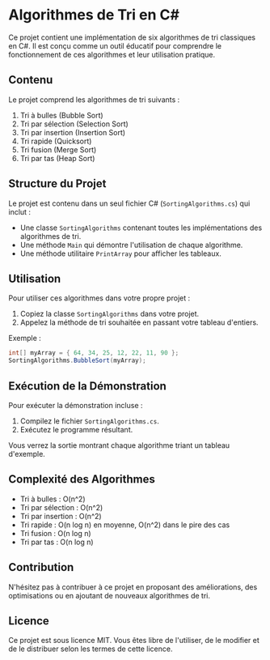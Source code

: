 # Algorithmes de Tri en C#

Ce projet contient une implémentation de six algorithmes de tri classiques en C#. Il est conçu comme un outil éducatif pour comprendre le fonctionnement de ces algorithmes et leur utilisation pratique.

## Contenu

Le projet comprend les algorithmes de tri suivants :

1. Tri à bulles (Bubble Sort)
2. Tri par sélection (Selection Sort)
3. Tri par insertion (Insertion Sort)
4. Tri rapide (Quicksort)
5. Tri fusion (Merge Sort)
6. Tri par tas (Heap Sort)

## Structure du Projet

Le projet est contenu dans un seul fichier C# (`SortingAlgorithms.cs`) qui inclut :

- Une classe `SortingAlgorithms` contenant toutes les implémentations des algorithmes de tri.
- Une méthode `Main` qui démontre l'utilisation de chaque algorithme.
- Une méthode utilitaire `PrintArray` pour afficher les tableaux.

## Utilisation

Pour utiliser ces algorithmes dans votre propre projet :

1. Copiez la classe `SortingAlgorithms` dans votre projet.
2. Appelez la méthode de tri souhaitée en passant votre tableau d'entiers.

Exemple :

```csharp
int[] myArray = { 64, 34, 25, 12, 22, 11, 90 };
SortingAlgorithms.BubbleSort(myArray);
```

## Exécution de la Démonstration

Pour exécuter la démonstration incluse :

1. Compilez le fichier `SortingAlgorithms.cs`.
2. Exécutez le programme résultant.

Vous verrez la sortie montrant chaque algorithme triant un tableau d'exemple.

## Complexité des Algorithmes

- Tri à bulles : O(n^2)
- Tri par sélection : O(n^2)
- Tri par insertion : O(n^2)
- Tri rapide : O(n log n) en moyenne, O(n^2) dans le pire des cas
- Tri fusion : O(n log n)
- Tri par tas : O(n log n)

## Contribution

N'hésitez pas à contribuer à ce projet en proposant des améliorations, des optimisations ou en ajoutant de nouveaux algorithmes de tri.

## Licence

Ce projet est sous licence MIT. Vous êtes libre de l'utiliser, de le modifier et de le distribuer selon les termes de cette licence.
